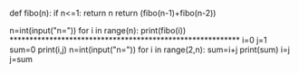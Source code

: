 def fibo(n):
    if n<=1:
        return n
    return (fibo(n-1)+fibo(n-2))

n=int(input("n="))
for i in range(n):
    print(fibo(i))
    **********************************************************
    i=0
j=1
sum=0
print(i,j)
n=int(input("n="))
for i in range(2,n):
    sum=i+j
    print(sum)
    i=j
    j=sum
